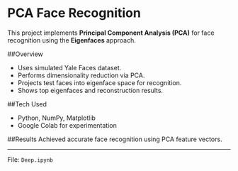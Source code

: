 # PCA Face Recognition

This project implements **Principal Component Analysis (PCA)** for face recognition using the **Eigenfaces** approach.

##Overview
- Uses simulated Yale Faces dataset.
- Performs dimensionality reduction via PCA.
- Projects test faces into eigenface space for recognition.
- Shows top eigenfaces and reconstruction results.

##Tech Used
- Python, NumPy, Matplotlib
- Google Colab for experimentation

##Results
Achieved accurate face recognition using PCA feature vectors.

---

 File: `Deep.ipynb`
